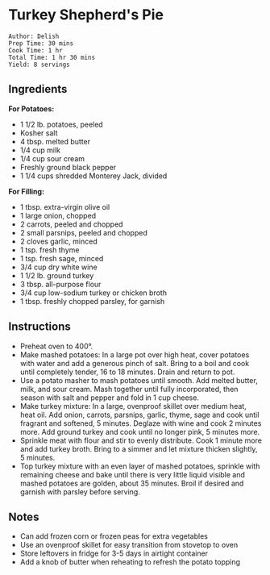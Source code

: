 # Turkey Shepherd's Pie

```
Author: Delish
Prep Time: 30 mins
Cook Time: 1 hr
Total Time: 1 hr 30 mins
Yield: 8 servings
```

## Ingredients

**For Potatoes:**
- 1 1/2 lb. potatoes, peeled
- Kosher salt
- 4 tbsp. melted butter
- 1/4 cup milk
- 1/4 cup sour cream
- Freshly ground black pepper
- 1 1/4 cups shredded Monterey Jack, divided

**For Filling:**
- 1 tbsp. extra-virgin olive oil
- 1 large onion, chopped
- 2 carrots, peeled and chopped
- 2 small parsnips, peeled and chopped
- 2 cloves garlic, minced
- 1 tsp. fresh thyme
- 1 tsp. fresh sage, minced
- 3/4 cup dry white wine
- 1 1/2 lb. ground turkey
- 3 tbsp. all-purpose flour
- 3/4 cup low-sodium turkey or chicken broth
- 1 tbsp. freshly chopped parsley, for garnish

## Instructions

- Preheat oven to 400°. 
- Make mashed potatoes: In a large pot over high heat, cover potatoes with water and add a generous pinch of salt. Bring to a boil and cook until completely tender, 16 to 18 minutes. Drain and return to pot.
- Use a potato masher to mash potatoes until smooth. Add melted butter, milk, and sour cream. Mash together until fully incorporated, then season with salt and pepper and fold in 1 cup cheese.
- Make turkey mixture: In a large, ovenproof skillet over medium heat, heat oil. Add onion, carrots, parsnips, garlic, thyme, sage and cook until fragrant and softened, 5 minutes. Deglaze with wine and cook 2 minutes more. Add ground turkey and cook until no longer pink, 5 minutes more.
- Sprinkle meat with flour and stir to evenly distribute. Cook 1 minute more and add turkey broth. Bring to a simmer and let mixture thicken slightly, 5 minutes.
- Top turkey mixture with an even layer of mashed potatoes, sprinkle with remaining cheese and bake until there is very little liquid visible and mashed potatoes are golden, about 35 minutes. Broil if desired and garnish with parsley before serving.

## Notes

- Can add frozen corn or frozen peas for extra vegetables
- Use an ovenproof skillet for easy transition from stovetop to oven
- Store leftovers in fridge for 3-5 days in airtight container
- Add a knob of butter when reheating to refresh the potato topping
